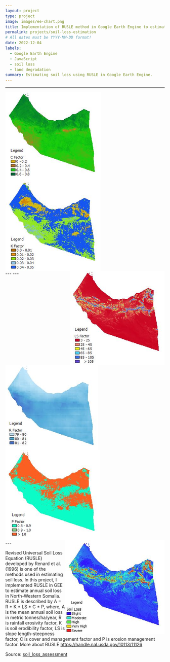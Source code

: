 ```yaml
---
layout: project
type: project
image: images/ee-chart.png
title: Implementation of RUSLE method in Google Earth Engine to estimate soil loss
permalink: projects/soil-loss-estimation
# All dates must be YYYY-MM-DD format!
date: 2022-12-04
labels:
  - Google Earth Engine
  - JavaScript
  - soil loss
  - land degradation
summary: Estimating soil loss using RUSLE in Google Earth Engine.
---
```

---
<div class="ui small rounded images">
  <img align="left" class="ui image" src="../images/C.JPG">
</div>
<div class="ui small rounded images">
  <img align="middle" class="ui image" src="../images/K.JPG">
</div>
<div class="ui small rounded images">
  <img align="right" class="ui image" src="../images/LS.JPG">
</div>
---
---
<div class="ui small rounded images">
  <img align="left" class="ui image" src="../images/R.JPG">
</div>
<div class="ui small rounded images">
  <img align="middle" class="ui image" src="../images/P.JPG">
</div>
<div class="ui small rounded images">
  <img align="right" class="ui image" src="../images/annual_soil_loss.JPG">
</div>
---

Revised Universal Soil Loss Equation (RUSLE) developed by Renard et al. (1996) is one of the methods used in estimating soil loss. In this project, I implemented RUSLE in GEE to estimate annual soil loss in North-Western Somalia. RUSLE is described by A = R * K * LS * C * P, where, A is the mean annual soil loss in metric tonnes/ha/year, R is rainfall erosivity factor, K is soil erodibility factor, LS is slope length-steepness factor, C is cover and management factor and P is erosion management factor. More about RUSLE https://handle.nal.usda.gov/10113/11126

Source: <a href="https://github.com/japhethkimeu/soil_loss_estimation"><i class="large github icon "></i>soil_loss_assessment</a>

